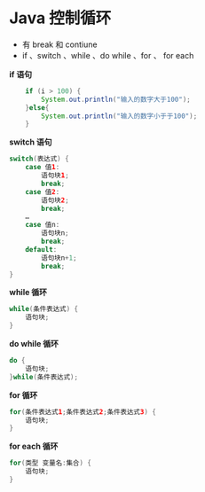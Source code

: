 # Java 控制循环

- 有 break 和 contiune
- if 、switch 、while 、do while 、for 、 for each

**if 语句**

```java
    if (i > 100) {
        System.out.println("输入的数字大于100");
    }else{
        System.out.println("输入的数字小于于100");
    }
```

**switch 语句**

```java
switch(表达式) {
    case 值1:
        语句块1;
        break;
    case 值2:
        语句块2;
        break;
    …
    case 值n:
        语句块n;
        break;
    default:
        语句块n+1;
        break;
}
```

**while 循环**

```java
while(条件表达式) {
    语句块;
}
```

**do while 循环**

```java
do {
    语句块;
}while(条件表达式);
```

**for 循环**

```java
for(条件表达式1;条件表达式2;条件表达式3) {
    语句块;
}
```

**for each 循环**

```java
for(类型 变量名:集合) {
    语句块;
}
```

